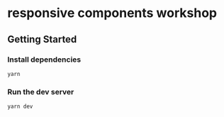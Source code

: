 # responsive components workshop

## Getting Started

### Install dependencies
```
yarn
```

### Run the dev server
```
yarn dev
```
